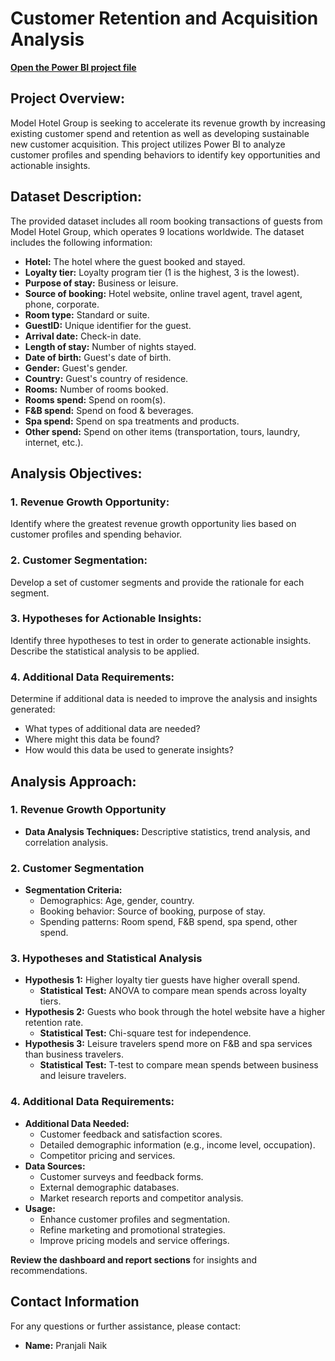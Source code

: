 # Customer Retention and Acquisition Analysis
[**Open the Power BI project file**](https://app.powerbi.com/view?r=eyJrIjoiNWIwZGY0NmYtMTI2ZS00MGQxLWIwMDUtYzk3YjkwODg3OWExIiwidCI6ImE4ZWVjMjgxLWFhYTMtNGRhZS1hYzliLTlhMzk4YjkyMTVlNyIsImMiOjN9)

## Project Overview:

Model Hotel Group is seeking to accelerate its revenue growth by increasing existing customer spend and retention as well as developing sustainable new customer acquisition. This project utilizes Power BI to analyze customer profiles and spending behaviors to identify key opportunities and actionable insights.

## Dataset Description:

The provided dataset includes all room booking transactions of guests from Model Hotel Group, which operates 9 locations worldwide. The dataset includes the following information:

- **Hotel:** The hotel where the guest booked and stayed.
- **Loyalty tier:** Loyalty program tier (1 is the highest, 3 is the lowest).
- **Purpose of stay:** Business or leisure.
- **Source of booking:** Hotel website, online travel agent, travel agent, phone, corporate.
- **Room type:** Standard or suite.
- **GuestID:** Unique identifier for the guest.
- **Arrival date:** Check-in date.
- **Length of stay:** Number of nights stayed.
- **Date of birth:** Guest's date of birth.
- **Gender:** Guest's gender.
- **Country:** Guest's country of residence.
- **Rooms:** Number of rooms booked.
- **Rooms spend:** Spend on room(s).
- **F&B spend:** Spend on food & beverages.
- **Spa spend:** Spend on spa treatments and products.
- **Other spend:** Spend on other items (transportation, tours, laundry, internet, etc.).

## Analysis Objectives:

### 1. Revenue Growth Opportunity:
Identify where the greatest revenue growth opportunity lies based on customer profiles and spending behavior.

### 2. Customer Segmentation:
Develop a set of customer segments and provide the rationale for each segment.

### 3. Hypotheses for Actionable Insights:
Identify three hypotheses to test in order to generate actionable insights. Describe the statistical analysis to be applied.

### 4. Additional Data Requirements:
Determine if additional data is needed to improve the analysis and insights generated:
   - What types of additional data are needed?
   - Where might this data be found?
   - How would this data be used to generate insights?

## Analysis Approach:

### 1. Revenue Growth Opportunity
- **Data Analysis Techniques:** Descriptive statistics, trend analysis, and correlation analysis.

### 2. Customer Segmentation
- **Segmentation Criteria:**
  - Demographics: Age, gender, country.
  - Booking behavior: Source of booking, purpose of stay.
  - Spending patterns: Room spend, F&B spend, spa spend, other spend.

### 3. Hypotheses and Statistical Analysis
- **Hypothesis 1:** Higher loyalty tier guests have higher overall spend.
  - **Statistical Test:** ANOVA to compare mean spends across loyalty tiers.
- **Hypothesis 2:** Guests who book through the hotel website have a higher retention rate.
  - **Statistical Test:** Chi-square test for independence.
- **Hypothesis 3:** Leisure travelers spend more on F&B and spa services than business travelers.
  - **Statistical Test:** T-test to compare mean spends between business and leisure travelers.

### 4. Additional Data Requirements:
- **Additional Data Needed:**
  - Customer feedback and satisfaction scores.
  - Detailed demographic information (e.g., income level, occupation).
  - Competitor pricing and services.
- **Data Sources:**
  - Customer surveys and feedback forms.
  - External demographic databases.
  - Market research reports and competitor analysis.
- **Usage:**
  - Enhance customer profiles and segmentation.
  - Refine marketing and promotional strategies.
  - Improve pricing models and service offerings.


**Review the dashboard and report sections** for insights and recommendations.

## Contact Information

For any questions or further assistance, please contact:

- **Name:** Pranjali Naik
